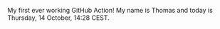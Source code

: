 My first ever working GitHub Action!
My name is Thomas and today is Thursday, 14 October, 14:28 CEST. 

